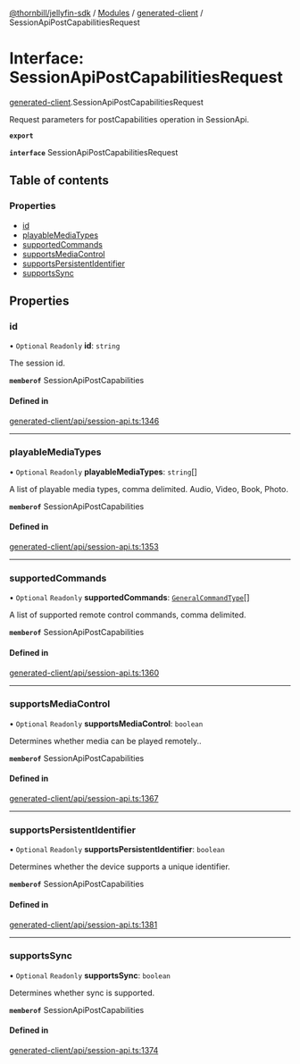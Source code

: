 [@thornbill/jellyfin-sdk](../README.md) / [Modules](../modules.md) / [generated-client](../modules/generated_client.md) / SessionApiPostCapabilitiesRequest

# Interface: SessionApiPostCapabilitiesRequest

[generated-client](../modules/generated_client.md).SessionApiPostCapabilitiesRequest

Request parameters for postCapabilities operation in SessionApi.

**`export`**

**`interface`** SessionApiPostCapabilitiesRequest

## Table of contents

### Properties

- [id](generated_client.SessionApiPostCapabilitiesRequest.md#id)
- [playableMediaTypes](generated_client.SessionApiPostCapabilitiesRequest.md#playablemediatypes)
- [supportedCommands](generated_client.SessionApiPostCapabilitiesRequest.md#supportedcommands)
- [supportsMediaControl](generated_client.SessionApiPostCapabilitiesRequest.md#supportsmediacontrol)
- [supportsPersistentIdentifier](generated_client.SessionApiPostCapabilitiesRequest.md#supportspersistentidentifier)
- [supportsSync](generated_client.SessionApiPostCapabilitiesRequest.md#supportssync)

## Properties

### id

• `Optional` `Readonly` **id**: `string`

The session id.

**`memberof`** SessionApiPostCapabilities

#### Defined in

[generated-client/api/session-api.ts:1346](https://github.com/thornbill/jellyfin-sdk-typescript/blob/03092f3/src/generated-client/api/session-api.ts#L1346)

___

### playableMediaTypes

• `Optional` `Readonly` **playableMediaTypes**: `string`[]

A list of playable media types, comma delimited. Audio, Video, Book, Photo.

**`memberof`** SessionApiPostCapabilities

#### Defined in

[generated-client/api/session-api.ts:1353](https://github.com/thornbill/jellyfin-sdk-typescript/blob/03092f3/src/generated-client/api/session-api.ts#L1353)

___

### supportedCommands

• `Optional` `Readonly` **supportedCommands**: [`GeneralCommandType`](../enums/generated_client.GeneralCommandType.md)[]

A list of supported remote control commands, comma delimited.

**`memberof`** SessionApiPostCapabilities

#### Defined in

[generated-client/api/session-api.ts:1360](https://github.com/thornbill/jellyfin-sdk-typescript/blob/03092f3/src/generated-client/api/session-api.ts#L1360)

___

### supportsMediaControl

• `Optional` `Readonly` **supportsMediaControl**: `boolean`

Determines whether media can be played remotely..

**`memberof`** SessionApiPostCapabilities

#### Defined in

[generated-client/api/session-api.ts:1367](https://github.com/thornbill/jellyfin-sdk-typescript/blob/03092f3/src/generated-client/api/session-api.ts#L1367)

___

### supportsPersistentIdentifier

• `Optional` `Readonly` **supportsPersistentIdentifier**: `boolean`

Determines whether the device supports a unique identifier.

**`memberof`** SessionApiPostCapabilities

#### Defined in

[generated-client/api/session-api.ts:1381](https://github.com/thornbill/jellyfin-sdk-typescript/blob/03092f3/src/generated-client/api/session-api.ts#L1381)

___

### supportsSync

• `Optional` `Readonly` **supportsSync**: `boolean`

Determines whether sync is supported.

**`memberof`** SessionApiPostCapabilities

#### Defined in

[generated-client/api/session-api.ts:1374](https://github.com/thornbill/jellyfin-sdk-typescript/blob/03092f3/src/generated-client/api/session-api.ts#L1374)

